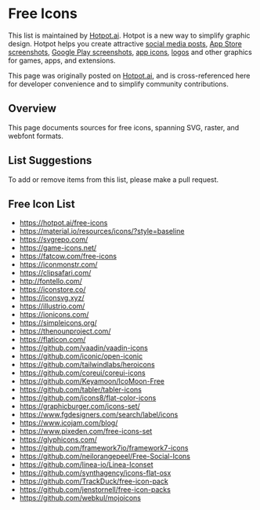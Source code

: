 # Free Icons
This list is maintained by [Hotpot.ai](https://hotpot.ai?s=github-free-icons). Hotpot is a new way to simplify graphic design. Hotpot helps you create attractive [social media posts](https://hotpot.ai/templates/instagram-post?s=github-free-icons), [App Store screenshots](https://hotpot.ai/templates/iphone-xs-max?s=github-free-icons), [Google Play screenshots](https://hotpot.ai/templates/samsung-s10?s=github-free-icons), [app icons](https://hotpot.ai/templates/app-store-icon?s=github-free-icons), [logos](https://hotpot.ai/templates/text-design?s=github-free-icons) and other graphics for games, apps, and extensions.

This page was originally posted on [Hotpot.ai](https://hotpot.ai/free-icons), and is cross-referenced here for developer convenience and to simplify community contributions.

## Overview
This page documents sources for free icons, spanning SVG, raster, and webfont formats.

## List Suggestions
To add or remove items from this list, please make a pull request.

## Free Icon List
* https://hotpot.ai/free-icons
* https://material.io/resources/icons/?style=baseline
* https://svgrepo.com/
* https://game-icons.net/
* https://fatcow.com/free-icons
* https://iconmonstr.com/
* https://clipsafari.com/
* http://fontello.com/
* https://iconstore.co/
* https://iconsvg.xyz/
* https://illustrio.com/
* https://ionicons.com/
* https://simpleicons.org/
* https://thenounproject.com/
* https://flaticon.com/
* https://github.com/vaadin/vaadin-icons
* https://github.com/iconic/open-iconic
* https://github.com/tailwindlabs/heroicons
* https://github.com/coreui/coreui-icons
* https://github.com/Keyamoon/IcoMoon-Free
* https://github.com/tabler/tabler-icons
* https://github.com/icons8/flat-color-icons
* https://graphicburger.com/icons-set/
* https://www.fgdesigners.com/search/label/icons
* https://www.icojam.com/blog/
* https://www.pixeden.com/free-icons-set
* https://glyphicons.com/
* https://github.com/framework7io/framework7-icons
* https://github.com/neilorangepeel/Free-Social-Icons
* https://github.com/linea-io/Linea-Iconset
* https://github.com/synthagency/icons-flat-osx
* https://github.com/TrackDuck/free-icon-pack
* https://github.com/jenstornell/free-icon-packs
* https://github.com/webkul/mojoicons
